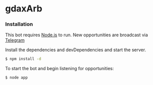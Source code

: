 # gdaxArb

### Installation

This bot requires [Node.js](https://nodejs.org/) to run. New opportunities are broadcast via [Telegram](https://telegram.org/)

Install the dependencies and devDependencies and start the server.

```sh
$ npm install -d
```

To start the bot and begin listening for opportunities:
```sh
$ node app
```
